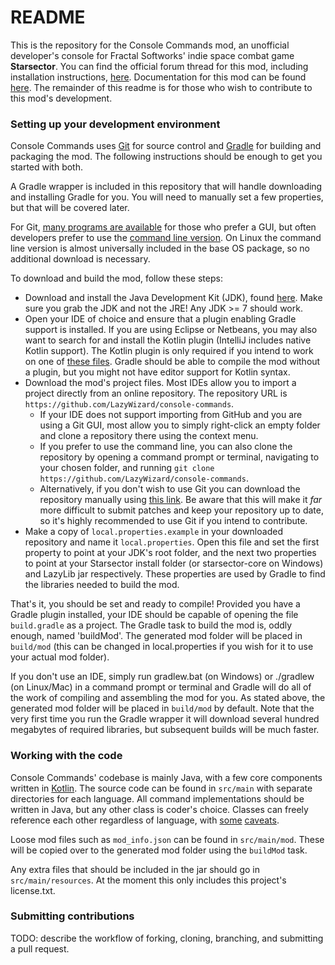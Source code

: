 # README #

This is the repository for the Console Commands mod, an unofficial developer's console for Fractal Softworks' indie space combat game **Starsector**. You can find the official forum thread for this mod, including installation instructions, [here](http://fractalsoftworks.com/forum/index.php?topic=4106.0). Documentation for this mod can be found [here](https://lazywizard.github.io/console-commands/). The remainder of this readme is for those who wish to contribute to this mod's development.


### Setting up your development environment ###

Console Commands uses [Git](https://www.git-scm.org/) for source control and [Gradle](https://gradle.org/) for building and packaging the mod. The following instructions should be enough to get you started with both.

A Gradle wrapper is included in this repository that will handle downloading and installing Gradle for you. You will need to manually set a few properties, but that will be covered later.

For Git, [many programs are available](https://www.git-scm.com/downloads/guis) for those who prefer a GUI, but often developers prefer to use the [command line version](https://git-scm.com/downloads). On Linux the command line version is almost universally included in the base OS package, so no additional download is necessary.

To download and build the mod, follow these steps:

* Download and install the Java Development Kit (JDK), found [here](https://www.oracle.com/java/technologies/javase-downloads.html). Make sure you grab the JDK and not the JRE! Any JDK >= 7 should work.
* Open your IDE of choice and ensure that a plugin enabling Gradle support is installed. If you are using Eclipse or Netbeans, you may also want to search for and install the Kotlin plugin (IntelliJ includes native Kotlin support). The Kotlin plugin is only required if you intend to work on one of [these files](https://github.com/LazyWizard/console-commands/tree/master/src/main/kotlin/org/lazywizard/console). Gradle should be able to compile the mod without a plugin, but you might not have editor support for Kotlin syntax.
* Download the mod's project files. Most IDEs allow you to import a project directly from an online repository. The repository URL is `https://github.com/LazyWizard/console-commands`.
    * If your IDE does not support importing from GitHub and you are using a Git GUI, most allow you to simply right-click an empty folder and clone a repository there using the context menu.
    * If you prefer to use the command line, you can also clone the repository by opening a command prompt or terminal, navigating to your chosen folder, and running `git clone https://github.com/LazyWizard/console-commands`.
    * Alternatively, if you don't wish to use Git you can download the repository manually using [this link](https://github.com/LazyWizard/console-commands/archive/master.zip). Be aware that this will make it _far_ more difficult to submit patches and keep your repository up to date, so it's highly recommended to use Git if you intend to contribute.
* Make a copy of `local.properties.example` in your downloaded repository and name it `local.properties`. Open this file and set the first property to point at your JDK's root folder, and the next two properties to point at your Starsector install folder (or starsector-core on Windows) and LazyLib jar respectively. These properties are used by Gradle to find the libraries needed to build the mod.

That's it, you should be set and ready to compile! Provided you have a Gradle plugin installed, your IDE should be capable of opening the file `build.gradle` as a project. The Gradle task to build the mod is, oddly enough, named 'buildMod'. The generated mod folder will be placed in `build/mod` (this can be changed in local.properties if you wish for it to use your actual mod folder).

If you don't use an IDE, simply run gradlew.bat (on Windows) or ./gradlew (on Linux/Mac) in a command prompt or terminal and Gradle will do all of the work of compiling and assembling the mod for you. As stated above, the generated mod folder will be placed in `build/mod` by default. Note that the very first time you run the Gradle wrapper it will download several hundred megabytes of required libraries, but subsequent builds will be much faster.


### Working with the code ###

Console Commands' codebase is mainly Java, with a few core components written in [Kotlin](https://kotlinlang.org/). The source code can be found in `src/main` with separate directories for each language. All command implementations should be written in Java, but any other class is coder's choice. Classes can freely reference each other regardless of language, with [some](https://kotlinlang.org/docs/reference/java-interop.html) [caveats](https://kotlinlang.org/docs/reference/java-to-kotlin-interop.html).

Loose mod files such as `mod_info.json` can be found in `src/main/mod`. These will be copied over to the generated mod folder using the `buildMod` task.

Any extra files that should be included in the jar should go in `src/main/resources`. At the moment this only includes this project's license.txt.


### Submitting contributions ###

TODO: describe the workflow of forking, cloning, branching, and submitting a pull request.
